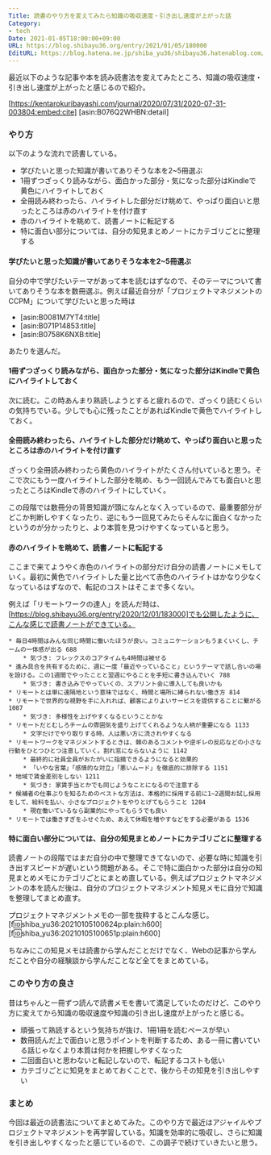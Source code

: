 ```yaml
---
Title: 読書のやり方を変えてみたら知識の吸収速度・引き出し速度が上がった話
Category:
- tech
Date: 2021-01-05T18:00:00+09:00
URL: https://blog.shibayu36.org/entry/2021/01/05/180000
EditURL: https://blog.hatena.ne.jp/shiba_yu36/shibayu36.hatenablog.com/atom/entry/26006613674264838
---
```


最近以下のような記事や本を読み読書法を変えてみたところ、知識の吸収速度・引き出し速度が上がったと感じるので紹介。

[https://kentarokuribayashi.com/journal/2020/07/31/2020-07-31-003804:embed:cite]
[asin:B076Q2WHBN:detail]

### やり方

以下のような流れで読書している。

* 学びたいと思った知識が書いてありそうな本を2~5冊選ぶ
* 1冊ずつざっくり読みながら、面白かった部分・気になった部分はKindleで黄色にハイライトしておく
* 全冊読み終わったら、ハイライトした部分だけ眺めて、やっぱり面白いと思ったところは赤のハイライトを付け直す
* 赤のハイライトを眺めて、読書ノートに転記する
* 特に面白い部分については、自分の知見まとめノートにカテゴリごとに整理する

#### 学びたいと思った知識が書いてありそうな本を2~5冊選ぶ

自分の中で学びたいテーマがあって本を読むはずなので、そのテーマについて書いてありそうな本を数冊選ぶ。例えば最近自分が「プロジェクトマネジメントのCCPM」について学びたいと思った時は

* [asin:B0081M7YT4:title]
* [asin:B071P14853:title]
* [asin:B0758K6NXB:title]

あたりを選んだ。

#### 1冊ずつざっくり読みながら、面白かった部分・気になった部分はKindleで黄色にハイライトしておく

次に読む。この時あんまり熟読しようとすると疲れるので、ざっくり読むくらいの気持ちでいる。少しでも心に残ったことがあればKindleで黄色でハイライトしておく。

#### 全冊読み終わったら、ハイライトした部分だけ眺めて、やっぱり面白いと思ったところは赤のハイライトを付け直す

ざっくり全冊読み終わったら黄色のハイライトがたくさん付いていると思う。そこで次にもう一度ハイライトした部分を眺め、もう一回読んでみても面白いと思ったところはKindleで赤のハイライトにしていく。

この段階では数冊分の背景知識が頭になんとなく入っているので、最重要部分がどこか判断しやすくなったり、逆にもう一回見てみたらそんなに面白くなかったというのが分かったりと、より本質を見つけやすくなっていると思う。

#### 赤のハイライトを眺めて、読書ノートに転記する
ここまで来てようやく赤色のハイライトの部分だけ自分の読書ノートにメモしていく。最初に黄色でハイライトした量と比べて赤色のハイライトはかなり少なくなっているはずなので、転記のコストはそこまで多くない。

例えば「リモートワークの達人」を読んだ時は、[https://blog.shibayu36.org/entry/2020/12/01/183000]でも公開したように、こんな感じで読書ノートができている。

```
* 毎日4時間はみんな同じ時間に働いたほうが良い。コミュニケーションもうまくいくし、チームの一体感が出る 688
    * 気づき: フレックスのコアタイムも4時間は被せる
* 進み具合を共有するために、週に一度「最近やっていること」というテーマで話し合いの場を設ける。この1週間でやったことと翌週にやることを手短に書き込んでいく 788
    * 気づき: 書き込みでやっていくの、スプリント会に導入しても良いかも
* リモートとは単に遠隔地という意味ではなく、時間と場所に縛られない働き方 814
* リモートで世界的な視野を手に入れれば、顧客によりよいサービスを提供することに繋がる 1087
    * 気づき: 多様性を上げやすくなるということかな
* リモートだとむしろチームの雰囲気を盛り上げてくれるような人柄が重要になる 1133
    * 文字だけでやり取りする時、人は悪い方に流されやすくなる
* リモートワークをマネジメントするときは、棘のあるコメントや逆ギレの反応などの小さな行動をひとつひとつ注意していく。割れ窓にならないように 1142
    * 最終的に社員全員がおたがいに指摘できるようになると効果的
    * 「いやな言葉」「感情的な対立」「悪いムード」を徹底的に排除する 1151
* 地域で賃金差別をしない 1211
    * 気づき: 家賃手当とかでも同じようなことになるので注意する
* 候補者の仕事ぶりを知るためのベストな方法は、本格的に採用する前に1~2週間お試し採用をして、給料を払い、小さなプロジェクトをやりとげてもらうこと 1284
    * 現在働いているなら副業的にやってもらうでも良い
* リモートでは働きすぎをふせぐため、あえて休暇を増やすなどをする必要がある 1536
```

#### 特に面白い部分については、自分の知見まとめノートにカテゴリごとに整理する

読書ノートの段階ではまだ自分の中で整理できてないので、必要な時に知識を引き出すスピードが遅いという問題がある。そこで特に面白かった部分は自分の知見まとめメモにカテゴリごとにまとめ直している。例えばプロジェクトマネジメントの本を読んだ後は、自分のプロジェクトマネジメント知見メモに自分で知識を整理してまとめ直す。

プロジェクトマネジメントメモの一部を抜粋するとこんな感じ。
[f:id:shiba_yu36:20210105100624p:plain:h600]
[f:id:shiba_yu36:20210105100651p:plain:h600]

ちなみにこの知見メモは読書から学んだことだけでなく、Webの記事から学んだことや自分の経験談から学んだことなど全てをまとめている。

### このやり方の良さ
昔はちゃんと一冊ずつ読んで読書メモを書いて満足していたのだけど、このやり方に変えてから知識の吸収速度や知識の引き出し速度が上がったと感じる。

* 頑張って熟読するという気持ちが抜け、1冊1冊を読むペースが早い
* 数冊読んだ上で面白いと思うポイントを判断するため、ある一冊に書いている話じゃなくより本質は何かを把握しやすくなった
* 二回面白いと思わないと転記しないので、転記するコストも低い
* カテゴリごとに知見をまとめておくことで、後からその知見を引き出しやすい

### まとめ
今回は最近の読書法についてまとめてみた。このやり方で最近はアジャイルやプロジェクトマネジメントを再学習している。知識を効率的に吸収し、さらに知識を引き出しやすくなったと感じているので、この調子で続けていきたいと思う。
